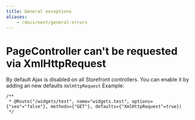 ```yaml
---
title: General exceptions
aliases:
    - /docs/next/general-errors
---
```


# PageController can't be requested via XmlHttpRequest

By default Ajax is disabled on all Storefront controllers. You can enable it by adding an new defaults `XmlHttpRequest`
Example:
```
/**
 * @Route("/widgets/test", name="widgets.test", options={"seo"="false"}, methods={"GET"}, defaults={"XmlHttpRequest"=true})
 */
```
